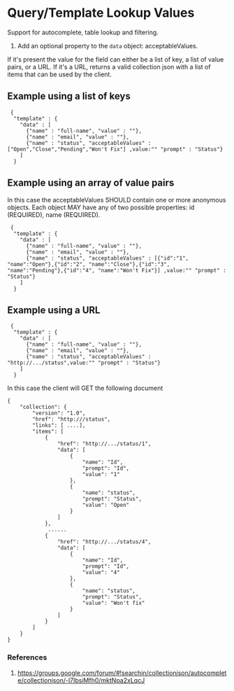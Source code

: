 # Query/Template Lookup Values 

Support for autocomplete, table lookup and filtering.

1. Add an optional property to the <code>data</code> object: acceptableValues.


If it's present the value for the field can either be a list of key, a list of value pairs, or a URL.
If it's a URL, returns a valid collection json with a list of items that can be used by the client.



## Example using a list of keys
```
 {
  "template" : {
    "data" : [
      {"name" : "full-name", "value" : ""},
      {"name" : "email", "value" : ""},
      {"name" : "status", "acceptableValues" : ["Open","Close","Pending","Won't Fix"] ,value:"" "prompt" : "Status"}
    ]
  }
```


## Example using an array of value pairs
In this case the acceptableValues SHOULD contain one or more anonymous objects. Each object MAY have any of two possible properties: id (REQUIRED), name (REQUIRED). 

```
 {
  "template" : {
    "data" : [
      {"name" : "full-name", "value" : ""},
      {"name" : "email", "value" : ""},
      {"name" : "status", "acceptableValues" : [{"id":"1", "name":"Open"},{"id":"2", "name":"Close"},{"id":"3", "name":"Pending"},{"id":"4", "name":"Won't Fix"}] ,value:"" "prompt" : "Status"}
    ]
  }
```

## Example using a URL
```
 {
  "template" : {
    "data" : [
      {"name" : "full-name", "value" : ""},
      {"name" : "email", "value" : ""},
      {"name" : "status", "acceptableValues" : "http://.../status",value:"" "prompt" : "Status"}
    ]
  }
```

In this case the client will GET the following document

```
{
    "collection": {
        "version": "1.0",
        "href": "http:///status",
        "links": [ ....],
        "items": [
            {
                "href": "http://.../status/1",
                "data": [
                    {
                        "name": "Id",
                        "prompt": "Id",
                        "value": "1"
                    },
                    {
                        "name": "status",
                        "prompt": "Status",
                        "value": "Open"
                    }
                ]
            },
             ......
            {
                "href": "http://.../status/4",
                "data": [
                    {
                        "name": "Id",
                        "prompt": "Id",
                        "value": "4"
                    },
                    {
                        "name": "status",
                        "prompt": "Status",
                        "value": "Won't fix"
                    }
                ]
            }
        ]
    }
}
```


### References
1. https://groups.google.com/forum/#!searchin/collectionjson/autocomplete/collectionjson/-l7IbsiMfh0/mktNpa2xLqcJ
